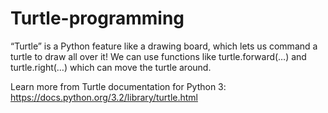 # Turtle-programming

“Turtle” is a Python feature like a drawing board, which lets us command a turtle to draw all over it! We can use functions like turtle.forward(…) and turtle.right(…) which can move the turtle around.

Learn more from Turtle documentation for Python 3:
https://docs.python.org/3.2/library/turtle.html
